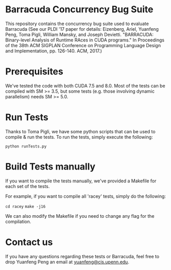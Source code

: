 # Barracuda Concurrency Bug Suite

This repository contains the concurrency bug suite used to evaluate Barracuda (See our PLDI '17 paper for details: Eizenberg, Ariel, Yuanfeng Peng, Toma Pigli, William Mansky, and Joseph Devietti. "BARRACUDA: Binary-level Analysis of Runtime RAces in CUDA programs." In Proceedings of the 38th ACM SIGPLAN Conference on Programming Language Design and Implementation, pp. 126-140. ACM, 2017.)

# Prerequisites 

We've tested the code with both CUDA 7.5 and 8.0.  Most of the tests can be compiled with SM >= 3.5, but some tests (e.g. those involving dynamic parallelism) needs SM >= 5.0.   


# Run Tests
Thanks to Toma Pigli, we have some python scripts that can be used to compile & run the tests.  To run the tests, simply execute the following:

`python runTests.py`

# Build Tests manually

If you want to compile the tests manually, we've provided a Makefile for each set of the tests.  

For example, if you want to compile all 'racey' tests, simply do the following: 

`cd racey`
`make -j16`

We can also modify the Makefile if you need to change any flag for the compilation. 

# Contact us

If you have any questions regarding these tests or Barracuda, feel free to drop Yuanfeng Peng an email at yuanfeng@cis.upenn.edu.

 

